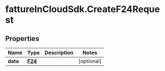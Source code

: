 # fattureInCloudSdk.CreateF24Request

## Properties

Name | Type | Description | Notes
------------ | ------------- | ------------- | -------------
**data** | [**F24**](F24.md) |  | [optional] 


